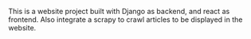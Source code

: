 This is a website project built with Django as backend, and react as frontend.  Also integrate a scrapy to crawl articles to be displayed in the website.
